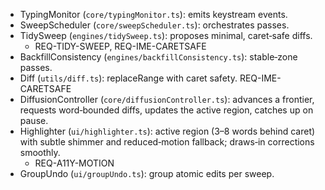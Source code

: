 <!--══════════════════════════════════════════════════
  ╔══════════════════════════════════════════════════════╗
  ║  ░  C 3   —   C O M P O N E N T S  ░░░░░░░░░░░░░░░░░  ║
  ║                                                      ║
  ║                                                      ║
  ║                                                      ║
  ║                                                      ║
  ║           ╌╌  P L A C E H O L D E R  ╌╌              ║
  ║                                                      ║
  ║                                                      ║
  ║                                                      ║
  ║                                                      ║
  ╚══════════════════════════════════════════════════════╝
    • WHAT ▸ Key components with responsibilities
    • WHY  ▸ Map PRD REQs to code units
    • HOW  ▸ Keep short; link files
-->

- TypingMonitor (`core/typingMonitor.ts`): emits keystream events.
- SweepScheduler (`core/sweepScheduler.ts`): orchestrates passes.
- TidySweep (`engines/tidySweep.ts`): proposes minimal, caret‑safe diffs.
  - REQ-TIDY-SWEEP, REQ-IME-CARETSAFE
- BackfillConsistency (`engines/backfillConsistency.ts`): stable‑zone passes.
- Diff (`utils/diff.ts`): replaceRange with caret safety. REQ-IME-CARETSAFE
- DiffusionController (`core/diffusionController.ts`): advances a frontier, requests word‑bounded diffs, updates the active region, catches up on pause.
- Highlighter (`ui/highlighter.ts`): active region (3–8 words behind caret) with subtle shimmer and reduced‑motion fallback; draws‑in corrections smoothly.
  - REQ-A11Y-MOTION
- GroupUndo (`ui/groupUndo.ts`): group atomic edits per sweep.
